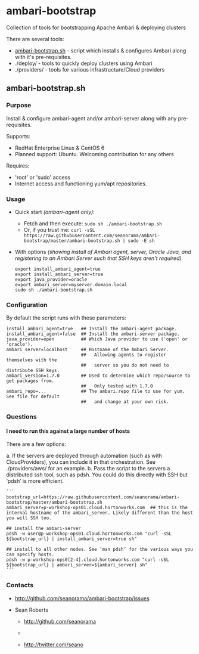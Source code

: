 ambari-bootstrap
================

Collection of tools for bootstrapping Apache Ambari & deploying clusters

There are several tools:

  - [ambari-bootstrap.sh](#ambari-bootstrapsh) - script which installs & configures Ambari along with it's pre-requisites. 
  - ./deploy/ - tools to quickly deploy clusters using Ambari
  - ./providers/ - tools for various infrastructure/Cloud providers

ambari-bootstrap.sh
-------------------

### Purpose

Install & configure ambari-agent and/or ambari-server along with any pre-requisites.

Supports:
  - RedHat Enterprise Linux & CentOS 6
  - Planned support: Ubuntu. Welcoming contribution for any others

Requires:
  - 'root' or 'sudo' access
  - Internet access and functioning yum/apt repositories.

### Usage

- Quick start _(ambari-agent only)_:
  - Fetch and then execute: `sudo sh ./ambari-bootstrap.sh`
  - Or, if you trust me: `curl -sSL https://raw.githubusercontent.com/seanorama/ambari-bootstrap/master/ambari-bootstrap.sh | sudo -E sh`

- With options _(showing install of Ambari agent, server, Oracle Java, and registering to an Ambari Server such that SSH keys aren't required)_

  ```
  export install_ambari_agent=true
  export install_ambari_server=true
  export java_provider=oracle
  export ambari_server=myserver.domain.local
  sudo sh ./ambari-bootstrap.sh
  ```

### Configuration

By default the script runs with these parameters:

  ```
  install_ambari_agent=true   ## Install the ambari-agent package.
  install_ambari_agent=false  ## Install the ambari-server package.
  java_provider=open          ## Which Java provider to use ('open' or 'oracle').
  ambari_server=localhost     ## Hostname of the Ambari Server.
                              ##   Allowing agents to register themselves with the
                              ##   server so you do not need to distribute SSH keys.
  ambari_version=1.7.0        ## Used to determine which repo/source to get packages from.
                              ##   Only tested with 1.7.0
  ambari_repo=...             ## The ambari.repo file to use for yum. See file for default
                              ##   and change at your own risk.
  ```

### Questions

#### I need to run this against a large number of hosts

There are a few options:

  a. If the servers are deployed through automation (such as with CloudProviders), you can include it in that orchestration. See ./providers/aws/ for an example.
  b. Pass the script to the servers a distributed ssh tool, such as pdsh. You could do this directly with SSH but ‘pdsh’ is more efficient.

    ```
    bootstrap_url=https://raw.githubusercontent.com/seanorama/ambari-bootstrap/master/ambari-bootstrap.sh
    ambari_server=p-workshop-ops01.cloud.hortonworks.com  ## this is the internal hostname of the ambari_server. Likely different than the host you will SSH too.

    ## install the ambari-server
    pdsh -w user@p-workshop-ops01.cloud.hortonworks.com "curl -sSL ${bootstrap_url} | install_ambari_server=true sh"

    ## install to all other nodes. See ‘man pdsh’ for the various ways you can specify hosts.
    pdsh -w p-workshop-ops0[2-4].cloud.hortonworks.com "curl -sSL ${bootstrap_url} | ambari_server=${ambari_server} sh"
    ```

### Contacts

- http://github.com/seanorama/ambari-bootstrap/issues

- Sean Roberts
  - http://github.com/seanorama
  - 
  
  - http://twitter.com/seano
